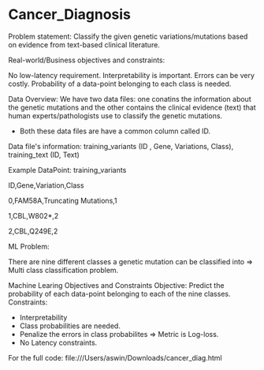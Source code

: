 # Cancer_Diagnosis

Problem statement:  Classify the given genetic variations/mutations based on evidence from text-based clinical literature.


Real-world/Business objectives and constraints:

No low-latency requirement.
Interpretability is important.
Errors can be very costly.
Probability of a data-point belonging to each class is needed.

Data Overview:
We have two data files: one conatins the information about the genetic mutations and the other contains the clinical evidence (text) that  human experts/pathologists use to classify the genetic mutations. 
- Both these data files are have a common column called ID.

Data file's information:  training_variants (ID , Gene, Variations, Class), training_text (ID, Text)

Example DataPoint: training_variants

ID,Gene,Variation,Class

0,FAM58A,Truncating Mutations,1 


1,CBL,W802*,2 

2,CBL,Q249E,2 


ML Problem:

There are nine different classes a genetic mutation can be classified into => Multi class classification problem.

Machine Learing Objectives and Constraints
Objective: Predict the probability of each data-point belonging to each of the nine classes.
Constraints:
* Interpretability
* Class probabilities are needed.
* Penalize the errors in class probabilites => Metric is Log-loss.
* No Latency constraints.


For the full code: file:///Users/aswin/Downloads/cancer_diag.html



